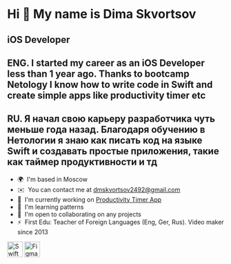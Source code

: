 Hi 👋 My name is Dima Skvortsov
===============================

iOS Developer
-------------

ENG. I started my career as an iOS Developer less than 1 year ago. Thanks to bootcamp Netology I know how to write code in Swift and create simple apps like productivity timer etc 
-------------
RU. Я начал свою карьеру разработчика чуть меньше года назад. Благодаря обучению в Нетологии я знаю как писать код на языке Swift и создавать простые приложения, такие как таймер продуктивности и тд
-------------

*   🌍  I'm based in Moscow
*   ✉️  You can contact me at [dmskvortsov2492@gmail.com](mailto:dmskvortsov2492@gmail.com)
*   🚀  I'm currently working on [Productivity Timer App](https://github.com/redbuilderOne/ProductivityTimer---Showcase-Apps)
*   🧠  I'm learning patterns
*   🤝  I'm open to collaborating on any projects
*   ⚡  First Edu: Teacher of Foreign Languages (Eng, Ger, Rus). Video maker since 2013

<p align="left"> <a href="https://developer.apple.com/swift/" target="_blank" rel="noreferrer"><img src="https://raw.githubusercontent.com/danielcranney/readme-generator/main/public/icons/skills/swift-colored.svg" width="36" height="36" alt="Swift" /></a> <a href="https://www.figma.com/" target="_blank" rel="noreferrer"><img src="https://raw.githubusercontent.com/danielcranney/readme-generator/main/public/icons/skills/figma-colored.svg" width="36" height="36" alt="Figma" /></a> </p>
